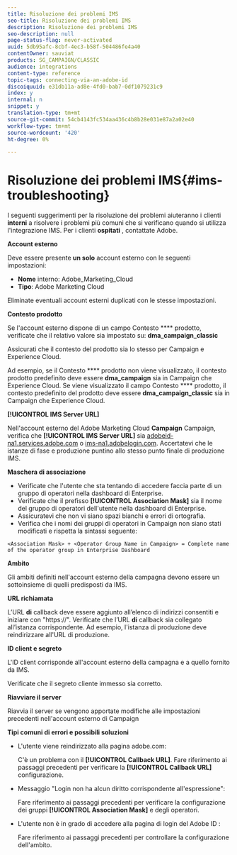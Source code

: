 ```yaml
---
title: Risoluzione dei problemi IMS
seo-title: Risoluzione dei problemi IMS
description: Risoluzione dei problemi IMS
seo-description: null
page-status-flag: never-activated
uuid: 5db95afc-8cbf-4ec3-b58f-504486fe4a40
contentOwner: sauviat
products: SG_CAMPAIGN/CLASSIC
audience: integrations
content-type: reference
topic-tags: connecting-via-an-adobe-id
discoiquuid: e31db11a-ad8e-4fd0-bab7-0df1079231c9
index: y
internal: n
snippet: y
translation-type: tm+mt
source-git-commit: 54cb4143fc534aa436c4b8b28e031e87a2a02e40
workflow-type: tm+mt
source-wordcount: '420'
ht-degree: 0%

---
```



# Risoluzione dei problemi IMS{#ims-troubleshooting}

I seguenti suggerimenti per la risoluzione dei problemi aiuteranno i clienti **interni** a risolvere i problemi più comuni che si verificano quando si utilizza l&#39;integrazione IMS. Per i clienti **ospitati** , contattate Adobe.

**Account esterno**

Deve essere presente **un solo** account esterno con le seguenti impostazioni:

* **Nome** interno: Adobe_Marketing_Cloud
* **Tipo**: Adobe Marketing Cloud 

Eliminate eventuali account esterni duplicati con le stesse impostazioni.

**Contesto prodotto**

Se l&#39;account esterno dispone di un campo Contesto **** prodotto, verificate che il relativo valore sia impostato su: **dma_campaign_classic**

Assicurati che il contesto del prodotto sia lo stesso per Campaign e  Experience Cloud.

Ad esempio, se il Contesto **** prodotto non viene visualizzato, il contesto prodotto predefinito deve essere **dma_campaign** sia in Campaign che  Experience Cloud. Se viene visualizzato il campo Contesto **** prodotto, il contesto predefinito del prodotto deve essere **dma_campaign_classic** sia in Campaign che  Experience Cloud.

**[!UICONTROL IMS Server URL]**

Nell&#39;account esterno del Adobe Marketing Cloud **Campaign** Campaign, verifica che **[!UICONTROL IMS Server URL]** sia [adobeid-na1.services.adobe.com](https://adobeid-na1.services.adobe.com/) o [ims-na1.adobelogin.com](http://ims-na1.adobelogin.com/). Accertatevi che le istanze di fase e produzione puntino allo stesso punto finale di produzione IMS.

**Maschera di associazione**

* Verificate che l&#39;utente che sta tentando di accedere faccia parte di un gruppo di operatori nella dashboard di Enterprise.
* Verificate che il prefisso **[!UICONTROL Association Mask]** sia il nome del gruppo di operatori dell&#39;utente nella dashboard di Enterprise.
* Assicuratevi che non vi siano spazi bianchi e errori di ortografia.
* Verifica che i nomi dei gruppi di operatori in Campaign non siano stati modificati e rispetta la sintassi seguente:

```
<Association Mask> + <Operator Group Name in Campaign> = Complete name of the operator group in Enterprise Dashboard
```

**Ambito**

Gli ambiti definiti nell&#39;account esterno della campagna devono essere un sottoinsieme di quelli predisposti da IMS.

**URL richiamata**

L’URL **di** callback deve essere aggiunto all’elenco di indirizzi consentiti e iniziare con &quot;https://&quot;. Verificate che l’URL **di** callback sia collegato all’istanza corrispondente. Ad esempio, l&#39;istanza di produzione deve reindirizzare all&#39;URL di produzione.

**ID client e segreto**

L&#39;ID client corrisponde all&#39;account esterno della campagna e a quello fornito da IMS.

Verificate che il segreto cliente immesso sia corretto.

**Riavviare il server**

Riavvia il server se vengono apportate modifiche alle impostazioni precedenti nell&#39;account esterno di Campaign

**Tipi comuni di errori e possibili soluzioni**

* L&#39;utente viene reindirizzato alla pagina adobe.com:

   C&#39;è un problema con il **[!UICONTROL Callback URL]**. Fare riferimento ai passaggi precedenti per verificare la **[!UICONTROL Callback URL]** configurazione.

* Messaggio &quot;Login non ha alcun diritto corrispondente all&#39;espressione&quot;:

   Fare riferimento ai passaggi precedenti per verificare la configurazione dei gruppi **[!UICONTROL Association Mask]** e degli operatori.

* L&#39;utente non è in grado di accedere alla pagina di login del Adobe ID :

   Fare riferimento ai passaggi precedenti per controllare la configurazione dell&#39;ambito.

